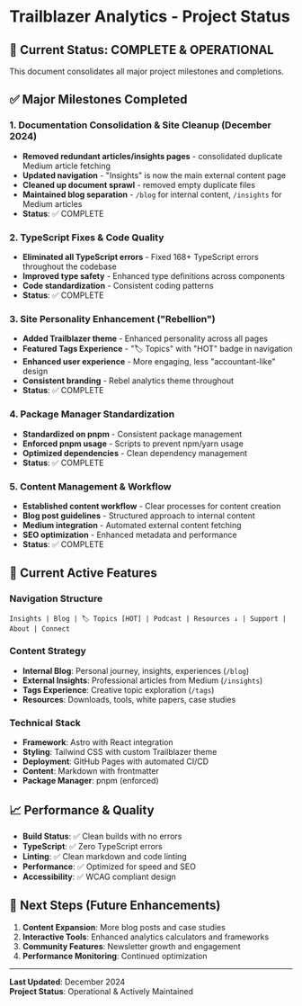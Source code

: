 # Trailblazer Analytics - Project Status

## 🎯 Current Status: COMPLETE & OPERATIONAL

This document consolidates all major project milestones and completions.

## ✅ Major Milestones Completed

### 1. Documentation Consolidation & Site Cleanup (December 2024)

- **Removed redundant articles/insights pages** - consolidated duplicate Medium article fetching
- **Updated navigation** - "Insights" is now the main external content page
- **Cleaned up document sprawl** - removed empty duplicate files
- **Maintained blog separation** - `/blog` for internal content, `/insights` for Medium articles
- **Status**: ✅ COMPLETE

### 2. TypeScript Fixes & Code Quality

- **Eliminated all TypeScript errors** - Fixed 168+ TypeScript errors throughout the codebase
- **Improved type safety** - Enhanced type definitions across components
- **Code standardization** - Consistent coding patterns
- **Status**: ✅ COMPLETE

### 3. Site Personality Enhancement ("Rebellion")

- **Added Trailblazer theme** - Enhanced personality across all pages
- **Featured Tags Experience** - "🏷️ Topics" with "HOT" badge in navigation
- **Enhanced user experience** - More engaging, less "accountant-like" design
- **Consistent branding** - Rebel analytics theme throughout
- **Status**: ✅ COMPLETE

### 4. Package Manager Standardization

- **Standardized on pnpm** - Consistent package management
- **Enforced pnpm usage** - Scripts to prevent npm/yarn usage
- **Optimized dependencies** - Clean dependency management
- **Status**: ✅ COMPLETE

### 5. Content Management & Workflow

- **Established content workflow** - Clear processes for content creation
- **Blog post guidelines** - Structured approach to internal content
- **Medium integration** - Automated external content fetching
- **SEO optimization** - Enhanced metadata and performance
- **Status**: ✅ COMPLETE

## 🚀 Current Active Features

### Navigation Structure

```text
Insights | Blog | 🏷️ Topics [HOT] | Podcast | Resources ↓ | Support | About | Connect
```

### Content Strategy

- **Internal Blog**: Personal journey, insights, experiences (`/blog`)
- **External Insights**: Professional articles from Medium (`/insights`)
- **Tags Experience**: Creative topic exploration (`/tags`)
- **Resources**: Downloads, tools, white papers, case studies

### Technical Stack

- **Framework**: Astro with React integration
- **Styling**: Tailwind CSS with custom Trailblazer theme
- **Deployment**: GitHub Pages with automated CI/CD
- **Content**: Markdown with frontmatter
- **Package Manager**: pnpm (enforced)

## 📈 Performance & Quality

- **Build Status**: ✅ Clean builds with no errors
- **TypeScript**: ✅ Zero TypeScript errors
- **Linting**: ✅ Clean markdown and code linting
- **Performance**: ✅ Optimized for speed and SEO
- **Accessibility**: ✅ WCAG compliant design

## 🎯 Next Steps (Future Enhancements)

1. **Content Expansion**: More blog posts and case studies
2. **Interactive Tools**: Enhanced analytics calculators and frameworks
3. **Community Features**: Newsletter growth and engagement
4. **Performance Monitoring**: Continued optimization

---

**Last Updated**: December 2024  
**Project Status**: Operational & Actively Maintained
